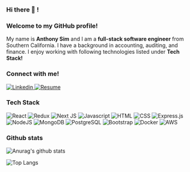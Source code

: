 ### Hi there 👋 !

### Welcome to my GitHub profile!

<p>
  My name is <strong>Anthony Sim</strong> and I am a <strong>full-stack software engineer</strong> from Southern California. I have a  background in accounting, auditing, and finance. I enjoy working with following technologies listed under <strong>Tech Stack!</strong>
</p>

### Connect with me!

<p>
  <a target="_blank" href="https://www.linkedin.com/in/sim-anthony/">
    <img alt="Linkedin" src="https://img.shields.io/badge/linkedin-0077B5?logo=linkedin&logoColor=white&style=for-the-badge" />
  </a>
  
  <a target="_blank" href="https://www.linkedin.com/in/sim-anthony/">
    <img alt="Resume" src="https://img.shields.io/badge/Resume-60B5CC?style=for-the-badge&logo=elm&logoColor=white" />
  </a>
</p>

### Tech Stack

<p>
  <img alt="React" src="https://img.shields.io/badge/React-61DAFB?logo=react&logoColor=black&style=for-the-badge" />

  <img alt="Redux" src="https://img.shields.io/badge/redux-%23593d88.svg?style=for-the-badge&logo=redux&logoColor=white"/>

   <img alt="Next JS" src="https://img.shields.io/badge/nextjs-%23000000.svg?style=for-the-badge&logo=next.js&logoColor=white"/>

  <img alt="Javascript" src="https://img.shields.io/badge/JavaScript-F7DF1E?logo=JavaScript&logoColor=black&style=for-the-badge" />

  <img alt="HTML" src="https://img.shields.io/badge/HTML-E34F26?logo=html5&logoColor=white&style=for-the-badge" />

  <img alt="CSS" src="https://img.shields.io/badge/CSS-1572B6?logo=css3&logoColor=white&style=for-the-badge" />

  <img alt="Express.js" src="https://img.shields.io/badge/express.js-%23404d59.svg?style=for-the-badge&logo=express&logoColor=%2361DAFB"/>

  <img alt="NodeJS" src="https://img.shields.io/badge/NodeJS-088A51?logo=Node.js&logoColor=white&style=for-the-badge" />

  <img alt="MongoDB" src="https://img.shields.io/badge/MongoDB-47A248?logo=mongodb&logoColor=white&style=for-the-badge" />

  <img alt="PostgreSQL" src="https://img.shields.io/badge/PostgreSQL-336791?logo=postgresql&logoColor=white&style=for-the-badge" />

  <img alt="Bootstrap" src="https://img.shields.io/badge/bootstrap-%23563D7C.svg?style=for-the-badge&logo=bootstrap&logoColor=white"/>

  <img alt="Docker" src="https://img.shields.io/badge/docker-%230db7ed.svg?style=for-the-badge&logo=docker&logoColor=white"/>

  <img alt="AWS" src="https://img.shields.io/badge/AWS-%23FF9900.svg?style=for-the-badge&logo=amazon-aws&logoColor=white"/>
 </p>

### Github stats

![Anurag's github stats](https://github-readme-stats.vercel.app/api?username=anthonysim&count_private=true&show_icons=true&theme=tokyonight)

![Top Langs](https://github-readme-stats.vercel.app/api/top-langs/?username=anthonysim&theme=tokyonight)
